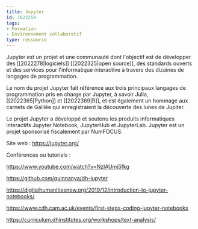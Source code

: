 ```yaml
---
title: Jupyter
id: 2022259
tags:
- Formation
- Environnement collaboratif
type: ressource
---
```


Jupyter est un projet et une communauté dont l'objectif est de développer des [[2022278|logiciels]] [[2022325|open source]], des standards ouverts et des services pour l'informatique interactive à travers des dizaines de langages de programmation.

Le nom du projet Jupyter fait référence aux trois principaux langages de programmation pris en charge par Jupyter, à savoir Julia, [[2022365|Python]] et [[2022369|R]], et est également un hommage aux carnets de Galilée qui enregistraient la découverte des lunes de Jupiter. 

Le projet Jupyter a développé et soutenu les produits informatiques interactifs Jupyter Notebook, JupyterHub et JupyterLab. Jupyter est un projet  sponsorisé fiscalement par NumFOCUS.

Site web :  <https://jupyter.org/>

Conférences ou tutoriels : 

<https://www.youtube.com/watch?v=NzlAUmj5fkg>

<https://github.com/quinnanya/dh-jupyter>

<https://digitalhumanitiesnow.org/2019/12/introduction-to-jupyter-notebooks/>

<https://www.cdh.cam.ac.uk/events/first-steps-coding-jupyter-notebooks>

<https://curriculum.dhinstitutes.org/workshops/text-analysis/>

